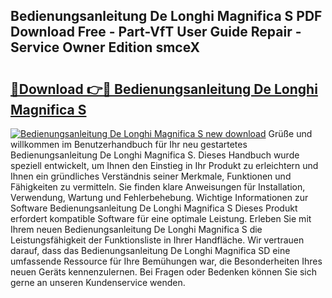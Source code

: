 ## Bedienungsanleitung De Longhi Magnifica S PDF Download Free - Part-VfT User Guide Repair - Service Owner Edition smceX

# <h2><a href="http://df2b83e.blite.top/?on=Bedienungsanleitung+De+Longhi+Magnifica+S">🔗Download 👉🔴 Bedienungsanleitung De Longhi Magnifica S</a></h2>

[![Bedienungsanleitung De Longhi Magnifica S new download](https://i.imgur.com/lujVjoI.png)](http://df2b83e.blite.top/?on=Bedienungsanleitung+De+Longhi+Magnifica+S)
Grüße und willkommen im Benutzerhandbuch für Ihr neu gestartetes Bedienungsanleitung De Longhi Magnifica S. Dieses Handbuch wurde speziell entwickelt, um Ihnen den Einstieg in Ihr Produkt zu erleichtern und Ihnen ein gründliches Verständnis seiner Merkmale, Funktionen und Fähigkeiten zu vermitteln. Sie finden klare Anweisungen für Installation, Verwendung, Wartung und Fehlerbehebung. Wichtige Informationen zur Software Bedienungsanleitung De Longhi Magnifica S Dieses Produkt erfordert kompatible Software für eine optimale Leistung. Erleben Sie mit Ihrem neuen Bedienungsanleitung De Longhi Magnifica S die Leistungsfähigkeit der Funktionsliste in Ihrer Handfläche. Wir vertrauen darauf, dass das Bedienungsanleitung De Longhi Magnifica SD eine umfassende Ressource für Ihre Bemühungen war, die Besonderheiten Ihres neuen Geräts kennenzulernen. Bei Fragen oder Bedenken können Sie sich gerne an unseren Kundenservice wenden.
